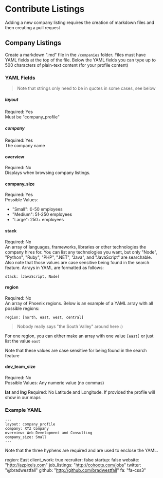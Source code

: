 # Contribute Listings

Adding a new company listing requires the creation of markdown files and then creating a pull request



## Company Listings

Create a markdown ".md" file in the `/companies` folder. Files must have YAML fields at the top of the file. Below the YAML fields you can type up to 500 characters of plain-text content (for your profile content)

### YAML Fields

> Note that strings only need to be in quotes in some cases, see below

##### layout
Required: Yes<br>
Must be "company_profile"

##### company
Required: Yes<br>
The company name

#### overview
Required: No<br>
Displays when browsing company listings.

#### company_size
Required: Yes<br>
Possible Values:

- "Small": 0-50 employees
- "Medium": 51-250 employees
- "Large": 250+ employees

#### stack
Required: No<br>
An array of languages, frameworks, libraries or other technologies the company hires for. You can list any technologies you want, but only "Node", "Python", "Ruby", "PHP", ".NET", "Java", and "JavaScript" are searchable. Also note that those values are case sensitive being found in the search feature. Arrays in YAML are formatted as follows:

```
stack: [JavaScript, Node]
```

#### region
Required: No<br>
An array of Phoenix regions. Below is an example of a YAML array with all possible regions:

```
region: [north, east, west, central]
```

> Nobody really says "the South Valley" around here :)

For one region, you can either make an array with one value `[east]` or just list the value `east`

Note that these values are case sensitive for being found in the search feature


#### dev_team_size
Required: No<br>
Possible Values: Any numeric value (no commas)

**lat** and **lng**
Required: No
Latitude and Longitude. If provided the profile will show in our maps






### Example YAML

```
---
layout: company_profile
company: XYZ Company
overview: Web Development and Consulting
company_size: Small
---
```

Note that the three hyphens are required and are used to enclose the YAML.







region: East
client_work: true
recruiter: false
startup: false
website: "http://azpixels.com"
job_listings: "http://cohoots.com/jobs"
twitter: "@bradwestfall"
github: "http://github.com/bradwestfall"
fa: "fa-css3"
